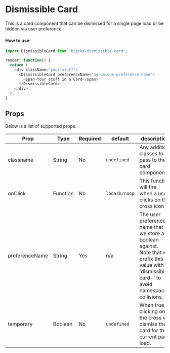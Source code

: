 Dismissible Card
=========
This is a card component that can be dismissed for a single page load or be hidden
via user preference.

#### How to use:

```js
import DismissibleCard from 'blocks/dismissible-card';

render: function() {
  return (
    <div className="your-stuff">
      <DismissibleCard preferenceName="my-unique-preference-name">
        <span>Your stuff in a Card</span>
      </DismissibleCard>
    </div>
  );
}
```

## Props

Below is a list of supported props.

| Prop           | Type     | Required | default       | description
| -------------- | -------- | -------- | ------------  | -----------
| classname      | String   | No       | `undefined`   | Any addition classes to pass to the card component.
| onClick        | Function | No       | `lodash/noop` | This function will fire when a user clicks on the cross icon
| preferenceName | String   | Yes      | n/a           | The user preference name that we store a boolean against. Note that we prefix this value with 'dismissible-card-' to avoid namespace collisions.
| temporary      | Boolean  | No       | `undefined`   | When true, clicking on the cross will dismiss the card for the current page load.

